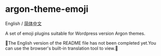  # argon-theme-emoji
English / [简体中文](README_en.md)

A set of emoji plugins suitable for Wordpress version Argon themes.

🚧The English version of the README file has not been completed yet.You can use the browser's built-in translation tool to view.🚧
